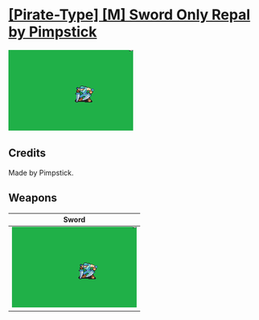 # [\[Pirate-Type\] \[M\] Sword Only Repal by Pimpstick](./)
 

<img src="./1.%20Sword/Sword_000.png" alt="[Pirate-Type] [M] Sword Only Repal by Pimpstick standing" />

## Credits

Made by Pimpstick.

## Weapons
 

|Sword |
|  :---: |
| <img alt="Sword animation" src="./1.%20Sword/Sword.gif" /> |
